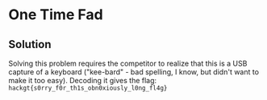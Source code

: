# One Time Fad

## Solution
Solving this problem requires the competitor to realize that this is a USB capture of a keyboard ("kee-bard" - bad spelling, I know, but didn't want to make it too easy). Decoding it gives the flag: `hackgt{s0rry_f0r_th1s_obn0xiously_l0ng_fl4g}`